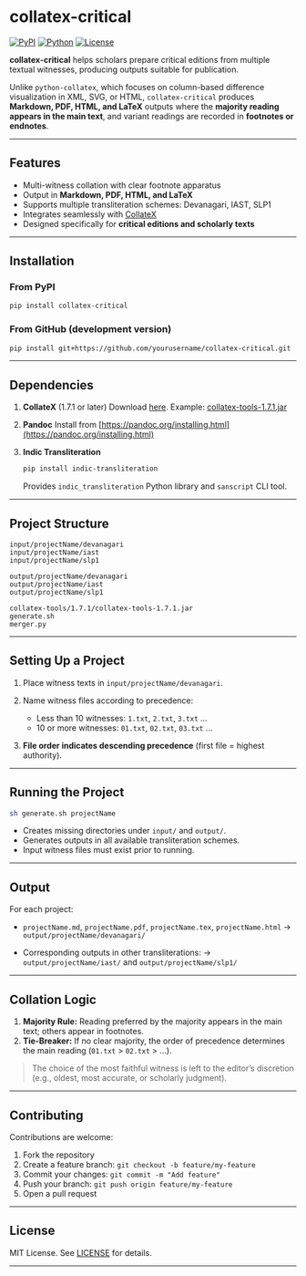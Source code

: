 # collatex-critical

[![PyPI](https://img.shields.io/pypi/v/collatex-critical?color=blue\&label=PyPI)](https://pypi.org/project/collatex-critical/)
[![Python](https://img.shields.io/pypi/pyversions/collatex-critical)](https://www.python.org/)
[![License](https://img.shields.io/badge/license-MIT-green)](LICENSE)

**collatex-critical** helps scholars prepare critical editions from multiple textual witnesses, producing outputs suitable for publication.

Unlike `python-collatex`, which focuses on column-based difference visualization in XML, SVG, or HTML, `collatex-critical` produces **Markdown, PDF, HTML, and LaTeX** outputs where the **majority reading appears in the main text**, and variant readings are recorded in **footnotes or endnotes**.

---

## Features

* Multi-witness collation with clear footnote apparatus
* Output in **Markdown, PDF, HTML, and LaTeX**
* Supports multiple transliteration schemes: Devanagari, IAST, SLP1
* Integrates seamlessly with [CollateX](https://collatex.net/)
* Designed specifically for **critical editions and scholarly texts**

---

## Installation

### From PyPI

```bash
pip install collatex-critical
```

### From GitHub (development version)

```bash
pip install git+https://github.com/yourusername/collatex-critical.git
```

---

## Dependencies

1. **CollateX** (1.7.1 or later)
   Download [here](https://collatex.net/download/).
   Example: [collatex-tools-1.7.1.jar](https://oss.sonatype.org/service/local/repositories/releases/content/eu/interedition/collatex-tools/1.7.1/collatex-tools-1.7.1.jar)

2. **Pandoc**
   Install from [https://pandoc.org/installing.html](https://pandoc.org/installing.html)

3. **Indic Transliteration**

   ```bash
   pip install indic-transliteration
   ```

   Provides `indic_transliteration` Python library and `sanscript` CLI tool.

---

## Project Structure

```
input/projectName/devanagari
input/projectName/iast
input/projectName/slp1

output/projectName/devanagari
output/projectName/iast
output/projectName/slp1

collatex-tools/1.7.1/collatex-tools-1.7.1.jar
generate.sh
merger.py
```

---

## Setting Up a Project

1. Place witness texts in `input/projectName/devanagari`.
2. Name witness files according to precedence:

   * Less than 10 witnesses: `1.txt`, `2.txt`, `3.txt` …
   * 10 or more witnesses: `01.txt`, `02.txt`, `03.txt` …
3. **File order indicates descending precedence** (first file = highest authority).

---

## Running the Project

```bash
sh generate.sh projectName
```

* Creates missing directories under `input/` and `output/`.
* Generates outputs in all available transliteration schemes.
* Input witness files must exist prior to running.

---

## Output

For each project:

* `projectName.md`, `projectName.pdf`, `projectName.tex`, `projectName.html`
  → `output/projectName/devanagari/`

* Corresponding outputs in other transliterations:
  → `output/projectName/iast/` and `output/projectName/slp1/`

---

## Collation Logic

1. **Majority Rule:** Reading preferred by the majority appears in the main text; others appear in footnotes.
2. **Tie-Breaker:** If no clear majority, the order of precedence determines the main reading (`01.txt` > `02.txt` > …).

> The choice of the most faithful witness is left to the editor’s discretion (e.g., oldest, most accurate, or scholarly judgment).

---

## Contributing

Contributions are welcome:

1. Fork the repository
2. Create a feature branch: `git checkout -b feature/my-feature`
3. Commit your changes: `git commit -m "Add feature"`
4. Push your branch: `git push origin feature/my-feature`
5. Open a pull request

---

## License

MIT License. See [LICENSE](LICENSE) for details.

---


